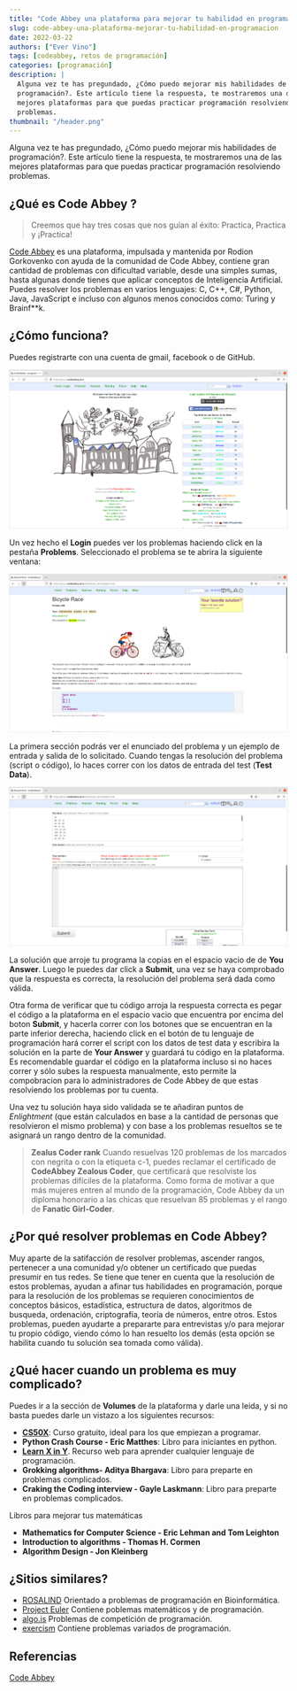 ```yaml
---
title: "Code Abbey una plataforma para mejorar tu habilidad en programación"
slug: code-abbey-una-plataforma-mejorar-tu-habilidad-en-programacion
date: 2022-03-22
authors: ["Ever Vino"]
tags: [codeabbey, retos de programación]
categories: [programación]
description: |
  Alguna vez te has pregundado, ¿Cómo puedo mejorar mis habilidades de
  programación?. Este artículo tiene la respuesta, te mostraremos una de las
  mejores plataformas para que puedas practicar programación resolviendo
  problemas.
thumbnail: "/header.png"
---
```


<!-- # Code Abbey una plataforma para mejorar tu habilidad en programación -->

Alguna vez te has pregundado, ¿Cómo puedo mejorar mis habilidades de
programación?. Este artículo tiene la respuesta, te mostraremos una de las
mejores plataformas para que puedas practicar programación resolviendo
problemas.

<!-- TEASER_END -->

## ¿Qué es Code Abbey ?

> Creemos que hay tres cosas que nos guían al éxito: Practica, Practica y
> ¡Practica!

[Code Abbey](https://www.codeabbey.com/) es una plataforma, impulsada y
mantenida por Rodion Gorkovenko con ayuda de la comunidad de Code Abbey,
contiene gran cantidad de problemas con dificultad variable, desde una simples
sumas, hasta algunas donde tienes que aplicar conceptos de Inteligencia
Artificial. Puedes resolver los problemas en varios lenguajes: C, C++, C#,
Python, Java, JavaScript e incluso con algunos menos conocidos como: Turing y
Brainf\*\*k.

## ¿Cómo funciona?

Puedes registrarte con una cuenta de gmail, facebook o de GitHub.

![Portada CodeAbbey](codeabbey.png)

Un vez hecho el **Login** puedes ver los problemas haciendo click en la pestaña
**Problems**. Seleccionado el problema se te abrira la siguiente ventana:

![Portada CodeAbbey problemas](problems1.png)

La primera sección podrás ver el enunciado del problema y un ejemplo de entrada
y salida de lo solicitado. Cuando tengas la resolución del problema (script o
código), lo haces correr con los datos de entrada del test (**Test Data**).

![Portada CodeAbbey problemas](problems2.png)

La solución que arroje tu programa la copias en el espacio vacio de de **You
Answer**. Luego le puedes dar click a **Submit**, una vez se haya comprobado que
la respuesta es correcta, la resolución del problema será dada como válida.

Otra forma de verificar que tu código arroja la respuesta correcta es pegar el
código a la plataforma en el espacio vacio que encuentra por encima del boton
**Submit**, y hacerla correr con los botones que se encuentran en la parte
inferior derecha, haciendo click en el botón de tu lenguaje de programación hará
correr el script con los datos de test data y escribira la solución en la parte
de **Your Answer** y guardará tu código en la plataforma. Es recomendable
guardar el código en la plataforma incluso si no haces correr y sólo subes la
respuesta manualmente, esto permite la compobracion para lo administradores de
Code Abbey de que estas resolviendo los problemas por tu cuenta.

Una vez tu solución haya sido validada se te añadiran puntos de _Enlightment_
(que están calculados en base a la cantidad de personas que resolvieron el mismo
problema) y con base a los problemas resueltos se te asignará un rango dentro de
la comunidad.

> **Zealus Coder rank** Cuando resuelvas 120 problemas de los marcados con
> negrita o con la etiqueta c-1, puedes reclamar el certificado de **CodeAbbey
> Zealous Coder**, que certificará que resolviste los problemas difíciles de la
> plataforma. Como forma de motivar a que más mujeres entren al mundo de la
> programación, Code Abbey da un diploma honorario a las chicas que resuelvan 85
> problemas y el rango de **Fanatic Girl-Coder**.

## ¿Por qué resolver problemas en Code Abbey?

Muy aparte de la satifacción de resolver problemas, ascender rangos, pertenecer
a una comunidad y/o obtener un certificado que puedas presumir en tus redes. Se
tiene que tener en cuenta que la resolución de estos problemas, ayudan a afinar
tus habilidades en programación, porque para la resolución de los problemas se
requieren conocimientos de conceptos básicos, estadística, estructura de datos,
algoritmos de busqueda, ordenación, criptografía, teoría de números, entre
otros. Estos problemas, pueden ayudarte a prepararte para entrevistas y/o para
mejorar tu propio código, viendo cómo lo han resuelto los demás (esta opción se
habilita cuando tu solución sea tomada como válida).

## ¿Qué hacer cuando un problema es muy complicado?

Puedes ir a la sección de **Volumes** de la plataforma y darle una leida, y si
no basta puedes darle un vistazo a los siguientes recursos:

- [**CS50X**](https://pll.harvard.edu/course/cs50-introduction-computer-science?delta=0):
  Curso gratuito, ideal para los que empiezan a programar.
- **Python Crash Course - Eric Matthes**: Libro para iniciantes en python.
- [**Learn X in Y**](https://learnxinyminutes.com/). Recurso web para aprender
  cualquier lenguaje de programación.
- **Grokking algorithms- Aditya Bhargava**: Libro para preparte en problemas
  complicados.
- **Craking the Coding interview - Gayle Laskmann**: Libro para preparte en
  problemas complicados.

Libros para mejorar tus matemáticas

- **Mathematics for Computer Science - Eric Lehman and Tom Leighton**
- **Introduction to algorithms - Thomas H. Cormen**
- **Algorithm Design - Jon Kleinberg**

## ¿Sitios similares?

- [ROSALIND](https://rosalind.info/problems/locations/) Orientado a problemas de
  programación en Bioinformática.
- [Project Euler](https://projecteuler.net/) Contiene poblemas matemáticos y de
  programación.
- [algo.is](https://algo.is/) Problemas de competición de programación.
- [exercism](https://exercism.org/) Contiene problemas variados de programación.

## Referencias

[Code Abbey](https://www.codeabbey.com/)
